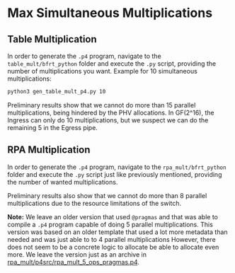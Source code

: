 # Max Simultaneous Multiplications

## Table Multiplication

In order to generate the `.p4` program, navigate to the `table_mult/bfrt_python` folder and execute the `.py` script, providing the number of multiplications you want. Example for 10 simultaneous multiplications:

```bash
python3 gen_table_mult_p4.py 10
```

Preliminary results show that we cannot do more than 15 parallel multiplications, being hindered by the PHV allocations. In GF(2^16), the Ingress can only do 10 multiplications, but we suspect we can do the remaining 5 in the Egress pipe.

## RPA Multiplication

In order to generate the `.p4` program, navigate to the `rpa_mult/bfrt_python` folder and execute the `.py` script just like previously mentioned, providing the number of wanted multiplications.

Preliminary results also show that we cannot do more than 8 parallel multiplications due to the resource limitations of the switch.

**Note:** We leave an older version that used `@pragmas` and that was able to compile a `.p4` program capable of doing 5 parallel multiplications. This version was based on an older template that used a lot more metadata than needed and was just able to to 4 parallel multiplications However, there does not seem to be a concrete logic to allocate be able to allocate even more. We leave the version just as an archive in [rpa_mult/p4src/rpa_mult_5_ops_pragmas.p4](./rpa_mult/p4src/rpa_mult_5_ops_pragmas.p4).
